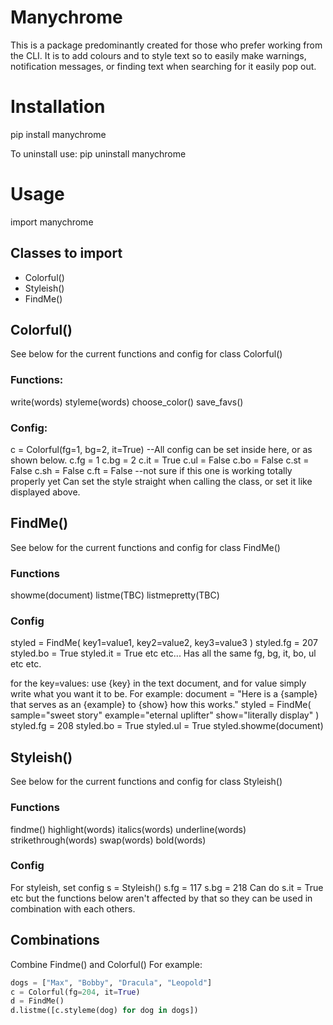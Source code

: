# Manychrome

This is a package predominantly created for those who prefer working from the CLI. It is to add colours and to style text so to easily make warnings, notification messages, or finding text when searching for it easily pop out.

# Installation
pip install manychrome

To uninstall use: pip uninstall manychrome

# Usage
import manychrome

## Classes to import
* Colorful()
* Styleish()
* FindMe()


## Colorful()
See below for the current functions and config for class Colorful()

### Functions:
write(words)
styleme(words)
choose_color()
save_favs()

### Config:
c = Colorful(fg=1, bg=2, it=True)  --All config can be set inside here, or as shown below.
c.fg = 1
c.bg = 2
c.it = True
c.ul = False
c.bo = False
c.st = False
c.sh = False
c.ft = False  --not sure if this one is working totally properly yet
Can set the style straight when calling the class, or set it like displayed above.


## FindMe()
See below for the current functions and config for class FindMe()

### Functions
showme(document)
listme(TBC)
listmepretty(TBC)



### Config
styled = FindMe(
    key1=value1,
    key2=value2,
    key3=value3
)
styled.fg = 207
styled.bo = True
styled.it = True
etc etc... Has all the same fg, bg, it, bo, ul etc etc.

for the key=values:
use {key} in the text document, and for value simply write what you want it to be.
For example:
document = "Here is a {sample} that serves as an {example} to {show} how this works."
styled = FindMe(
    sample="sweet story"
    example="eternal uplifter"
    show="literally display"
)
styled.fg = 208
styled.bo = True
styled.ul = True
styled.showme(document)



## Styleish()
See below for the current functions and config for class Styleish()

### Functions
findme()
highlight(words)
italics(words)
underline(words)
strikethrough(words)
swap(words)
bold(words)

### Config
For styleish, set config
s = Styleish()
s.fg = 117
s.bg = 218
Can do s.it = True etc but the functions below aren't affected by that so they can be used in combination with each others.


## Combinations
Combine Findme() and Colorful()
For example:

```python
dogs = ["Max", "Bobby", "Dracula", "Leopold"]
c = Colorful(fg=204, it=True)
d = FindMe()
d.listme([c.styleme(dog) for dog in dogs])
```
